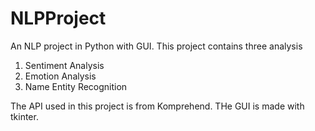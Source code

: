 # NLPProject
An NLP project in Python with GUI.
This project contains three analysis 
1. Sentiment Analysis
2. Emotion Analysis
3. Name Entity Recognition

The API used in this project is from Komprehend.
THe GUI is made with tkinter.
